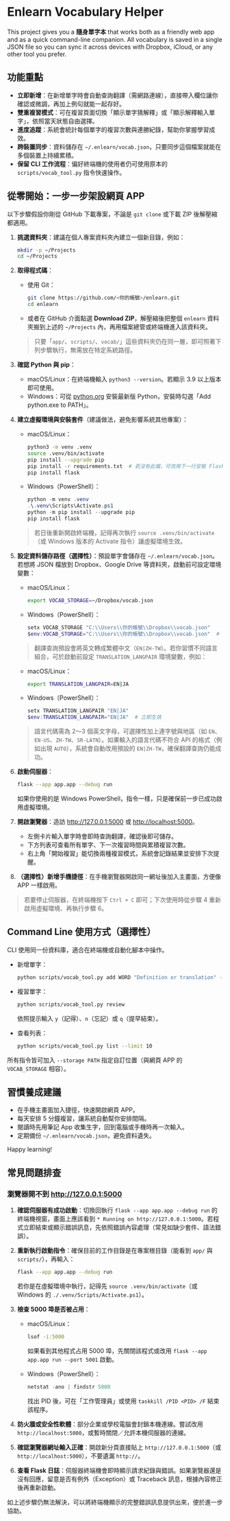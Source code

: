 # Enlearn Vocabulary Helper

This project gives you a **隨身單字本** that works both as a friendly web app and as a quick command-line companion. All vocabulary is saved in a single JSON file so you can sync it across devices with Dropbox, iCloud, or any other tool you prefer.

## 功能重點

- **立即新增**：在新增單字時會自動查詢翻譯（需網路連線），直接帶入欄位讓你確認或微調，再加上例句就能一起存好。
- **雙重複習模式**：可在複習頁面切換「顯示單字猜解釋」或「顯示解釋輸入單字」，依照當天狀態自由選擇。
- **進度追蹤**：系統會統計每個單字的複習次數與連勝紀錄，幫助你掌握學習成效。
- **跨裝置同步**：資料儲存在 `~/.enlearn/vocab.json`，只要同步這個檔案就能在多個裝置上持續累積。
- **保留 CLI 工作流程**：偏好終端機的使用者仍可使用原本的 `scripts/vocab_tool.py` 指令快速操作。

## 從零開始：一步一步架設網頁 APP

以下步驟假設你剛從 GitHub 下載專案，不論是 `git clone` 或下載 ZIP 後解壓縮都適用。

1. **挑選資料夾**：建議在個人專案資料夾內建立一個新目錄，例如：

   ```bash
   mkdir -p ~/Projects
   cd ~/Projects
   ```

2. **取得程式碼**：

   - 使用 Git：

     ```bash
     git clone https://github.com/<你的帳號>/enlearn.git
     cd enlearn
     ```

   - 或者在 GitHub 介面點選 **Download ZIP**，解壓縮後把整個 `enlearn` 資料夾搬到上述的 `~/Projects` 內，再用檔案總管或終端機進入該資料夾。

   > 只要「`app/`、`scripts/`、`vocab/`」這些資料夾仍在同一層，即可照著下列步驟執行，無需放在特定系統路徑。

3. **確認 Python 與 pip**：

   - macOS/Linux：在終端機輸入 `python3 --version`。若顯示 3.9 以上版本即可使用。
   - Windows：可從 [python.org](https://www.python.org/downloads/) 安裝最新版 Python，安裝時勾選「Add python.exe to PATH」。

4. **建立虛擬環境與安裝套件**（建議做法，避免影響系統其他專案）：

   - macOS/Linux：

     ```bash
     python3 -m venv .venv
     source .venv/bin/activate
     pip install --upgrade pip
     pip install -r requirements.txt  # 若沒有此檔，可改用下一行安裝 Flask
     pip install flask
     ```

   - Windows（PowerShell）：

     ```powershell
     python -m venv .venv
     .\.venv\Scripts\Activate.ps1
     python -m pip install --upgrade pip
     pip install flask
     ```

   > 若日後重新開啟終端機，記得再次執行 `source .venv/bin/activate`（或 Windows 版本的 Activate 指令）讓虛擬環境生效。

5. **設定資料儲存路徑（選擇性）**：預設單字會儲存在 `~/.enlearn/vocab.json`。若想將 JSON 檔放到 Dropbox、Google Drive 等資料夾，啟動前可設定環境變數：

   - macOS/Linux：

     ```bash
     export VOCAB_STORAGE=~/Dropbox/vocab.json
     ```

   - Windows（PowerShell）：

     ```powershell
     setx VOCAB_STORAGE "C:\\Users\\你的帳號\\Dropbox\\vocab.json"
     $env:VOCAB_STORAGE="C:\\Users\\你的帳號\\Dropbox\\vocab.json"  # 立即生效
     ```

   > 翻譯查詢預設會將英文轉成繁體中文（`EN|ZH-TW`）。若你習慣不同語言組合，可於啟動前設定 `TRANSLATION_LANGPAIR` 環境變數，例如：

   - macOS/Linux：

     ```bash
     export TRANSLATION_LANGPAIR=EN|JA
     ```

   - Windows（PowerShell）：

     ```powershell
     setx TRANSLATION_LANGPAIR "EN|JA"
     $env:TRANSLATION_LANGPAIR="EN|JA"  # 立即生效
     ```

   > 語言代碼需為 2～3 個英文字母，可選擇性加上連字號與地區（如 `EN`、`EN-US`、`ZH-TW`、`SR-LATN`）。如果輸入的語言代碼不符合 API 的格式（例如出現 `AUTO`），系統會自動改用預設的 `EN|ZH-TW`，確保翻譯查詢仍能成功。

6. **啟動伺服器**：

   ```bash
   flask --app app.app --debug run
   ```

   如果你使用的是 Windows PowerShell，指令一樣，只是確保前一步已成功啟用虛擬環境。

7. **開啟瀏覽器**：造訪 <http://127.0.0.1:5000> 或 <http://localhost:5000>。

   - 左側卡片輸入單字時會即時查詢翻譯，確認後即可儲存。
   - 下方列表可查看所有單字、下一次複習時間與累積複習次數。
   - 右上角「開始複習」能切換兩種複習模式，系統會記錄結果並安排下次提醒。

8. **（選擇性）新增手機捷徑**：在手機瀏覽器開啟同一網址後加入主畫面，方便像 APP 一樣啟用。

> 若要停止伺服器，在終端機按下 `Ctrl + C` 即可；下次使用時從步驟 4 重新啟用虛擬環境、再執行步驟 6。

## Command Line 使用方式（選擇性）

CLI 使用同一份資料庫，適合在終端機或自動化腳本中操作。

- 新增單字：

  ```bash
  python scripts/vocab_tool.py add WORD "Definition or translation" --context "Optional context"
  ```

- 複習單字：

  ```bash
  python scripts/vocab_tool.py review
  ```

  依照提示輸入 `y`（記得）、`n`（忘記）或 `q`（提早結束）。

- 查看列表：

  ```bash
  python scripts/vocab_tool.py list --limit 10
  ```

所有指令皆可加入 `--storage PATH` 指定自訂位置（與網頁 APP 的 `VOCAB_STORAGE` 相容）。

## 習慣養成建議

- 在手機主畫面加入捷徑，快速開啟網頁 APP。
- 每天安排 5 分鐘複習，讓系統自動幫你安排間隔。
- 閱讀時先用筆記 App 收集生字，回到電腦或手機時再一次輸入。
- 定期備份 `~/.enlearn/vocab.json`，避免資料遺失。

Happy learning!

## 常見問題排查

### 瀏覽器開不到 <http://127.0.0.1:5000>

1. **確認伺服器有成功啟動**：切換回執行 `flask --app app.app --debug run` 的終端機視窗，畫面上應該看到 `* Running on http://127.0.0.1:5000`。若程式立即結束或顯示錯誤訊息，先依照錯誤內容處理（常見如缺少套件、語法錯誤）。
2. **重新執行啟動指令**：確保目前的工作目錄是在專案根目錄（能看到 `app/` 與 `scripts/`），再輸入：

   ```bash
   flask --app app.app --debug run
   ```

   若你是在虛擬環境中執行，記得先 `source .venv/bin/activate`（或 Windows 的 `./.venv/Scripts/Activate.ps1`）。
3. **檢查 5000 埠是否被占用**：

   - macOS/Linux：

     ```bash
     lsof -i:5000
     ```

     如果看到其他程式占用 5000 埠，先關閉該程式或改用 `flask --app app.app run --port 5001` 啟動。
   - Windows（PowerShell）：

     ```powershell
     netstat -ano | findstr 5000
     ```

     找出 PID 後，可在「工作管理員」或使用 `taskkill /PID <PID> /F` 結束該程序。
4. **防火牆或安全性軟體**：部分企業或學校電腦會封鎖本機連線。嘗試改用 `http://localhost:5000`，或暫時關閉／允許本機伺服器的連線。
5. **確認瀏覽器網址輸入正確**：開啟新分頁直接貼上 `http://127.0.0.1:5000`（或 `http://localhost:5000`），不要遺漏 `http://`。
6. **查看 Flask 日誌**：伺服器終端機會即時顯示請求紀錄與錯誤。如果瀏覽器還是沒有回應，留意是否有例外（Exception）或 Traceback 訊息，根據內容修正後再重新啟動。

如上述步驟仍無法解決，可以將終端機顯示的完整錯誤訊息提供出來，便於進一步協助。

